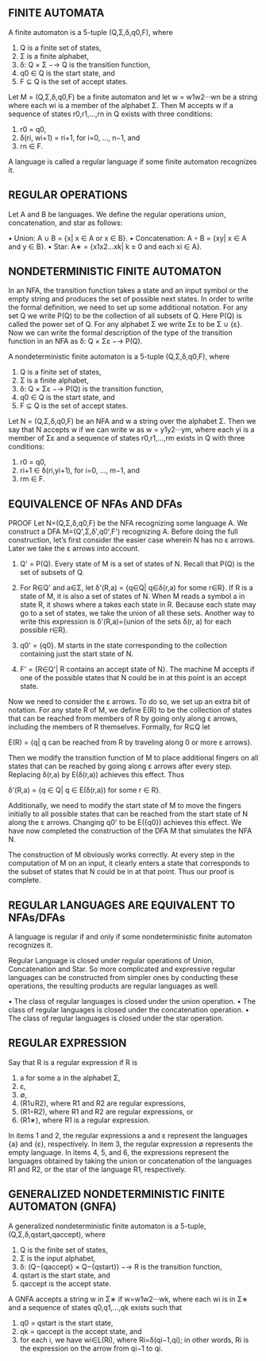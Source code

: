FINITE AUTOMATA
---------------

A finite automaton is a 5-tuple (Q,Σ,δ,q0,F), where

1. Q is a finite set of states,
2. Σ is a finite alphabet,
3. δ: Q × Σ −→ Q is the transition function,
4. q0 ∈ Q is the start state, and
5. F ⊆ Q is the set of accept states.

Let M = (Q,Σ,δ,q0,F) be a finite automaton and let w = w1w2···wn be a
string where each wi is a member of the alphabet Σ. Then M accepts w
if a sequence of states r0,r1,...,rn in Q exists with three
conditions:

1. r0 = q0,
2. δ(ri, wi+1) = ri+1, for i=0, ..., n−1, and
3. rn ∈ F.

A language is called a regular language if some finite automaton
recognizes it.


REGULAR OPERATIONS
------------------

Let A and B be languages. We define the regular operations union,
concatenation, and star as follows:

• Union: A ∪ B = {x| x ∈ A or x ∈ B}.
• Concatenation: A ◦ B = {xy| x ∈ A and y ∈ B}.
• Star: A∗ = {x1x2...xk| k ≥ 0 and each xi ∈ A}.


NONDETERMINISTIC FINITE AUTOMATON
---------------------------------

In an NFA, the transition function takes a state and an input symbol
or the empty string and produces the set of possible next states. In
order to write the formal definition, we need to set up some
additional notation. For any set Q we write P(Q) to be the collection
of all subsets of Q. Here P(Q) is called the power set of Q. For any
alphabet Σ we write Σε to be Σ ∪ {ε}. Now we can write the formal
description of the type of the transition function in an NFA as
δ: Q × Σε −→ P(Q).

A nondeterministic finite automaton is a 5-tuple (Q,Σ,δ,q0,F), where

1. Q is a finite set of states,
2. Σ is a finite alphabet,
3. δ: Q × Σε −→ P(Q) is the transition function,
4. q0 ∈ Q is the start state, and
5. F ⊆ Q is the set of accept states.

Let N = (Q,Σ,δ,q0,F) be an NFA and w a string over the alphabet
Σ. Then we say that N accepts w if we can write w as w = y1y2···ym,
where each yi is a member of Σε and a sequence of states r0,r1,...,rm
exists in Q with three conditions:

1. r0 = q0,
2. ri+1 ∈ δ(ri,yi+1), for i=0, ..., m−1, and
3. rm ∈ F.


EQUIVALENCE OF NFAs AND DFAs
----------------------------

PROOF Let N=(Q,Σ,δ,q0,F) be the NFA recognizing some language A. We
construct a DFA M=(Q',Σ,δ',q0',F') recognizing A. Before doing the
full construction, let’s first consider the easier case wherein N has
no ε arrows. Later we take the ε arrows into account.

1. Q' = P(Q).
   Every state of M is a set of states of N. Recall that P(Q) is the
   set of subsets of Q.

2. For R∈Q' and a∈Σ, let δ'(R,a) = {q∈Q| q∈δ(r,a) for some r∈R}. If R
   is a state of M, it is also a set of states of N. When M reads a
   symbol a in state R, it shows where a takes each state in
   R. Because each state may go to a set of states, we take the union
   of all these sets. Another way to write this expression is
   δ'(R,a)={union of the sets δ(r, a) for each possible r∈R}.

3. q0' = {q0}.
   M starts in the state corresponding to the collection containing
   just the start state of N.

4. F' = {R∈Q'| R contains an accept state of N}. The machine M accepts
   if one of the possible states that N could be in at this point is
   an accept state.

Now we need to consider the ε arrows. To do so, we set up an extra bit
of notation. For any state R of M, we define E(R) to be the collection
of states that can be reached from members of R by going only along ε
arrows, including the members of R themselves. Formally, for R⊆Q let

  E(R) = {q| q can be reached from R by traveling along 0 or more ε arrows}.

Then we modify the transition function of M to place additional
fingers on all states that can be reached by going along ε arrows
after every step. Replacing δ(r,a) by E(δ(r,a)) achieves this
effect. Thus

  δ'(R,a) = {q ∈ Q| q ∈ E(δ(r,a)) for some r ∈ R}.

Additionally, we need to modify the start state of M to move the
fingers initially to all possible states that can be reached from the
start state of N along the ε arrows. Changing q0' to be E({q0})
achieves this effect. We have now completed the construction of the
DFA M that simulates the NFA N.

The construction of M obviously works correctly. At every step in the
computation of M on an input, it clearly enters a state that
corresponds to the subset of states that N could be in at that
point. Thus our proof is complete.


REGULAR LANGUAGES ARE EQUIVALENT TO NFAs/DFAs
---------------------------------------------

A language is regular if and only if some nondeterministic finite
automaton recognizes it.

Regular Language is closed under regular operations of Union,
Concatenation and Star. So more complicated and expressive regular
languages can be constructed from simpler ones by conducting these
operations, the resulting products are regular languages as well.

• The class of regular languages is closed under the union operation.
• The class of regular languages is closed under the concatenation operation.
• The class of regular languages is closed under the star operation.


REGULAR EXPRESSION
------------------

Say that R is a regular expression if R is

1. a for some a in the alphabet Σ,
2. ε,
3. ∅,
4. (R1∪R2), where R1 and R2 are regular expressions,
5. (R1◦R2), where R1 and R2 are regular expressions, or
6. (R1∗), where R1 is a regular expression.

In items 1 and 2, the regular expressions a and ε represent the
languages {a} and {ε}, respectively. In item 3, the regular expression
∅ represents the empty language. In items 4, 5, and 6, the expressions
represent the languages obtained by taking the union or concatenation
of the languages R1 and R2, or the star of the language R1,
respectively.


GENERALIZED NONDETERMINISTIC FINITE AUTOMATON (GNFA)
----------------------------------------------------

A generalized nondeterministic finite automaton is a 5-tuple,
(Q,Σ,δ,qstart,qaccept), where

1. Q is the finite set of states,
2. Σ is the input alphabet,
3. δ: (Q−{qaccept} × Q−{qstart}) −→ R is the transition function,
4. qstart is the start state, and
5. qaccept is the accept state.

A GNFA accepts a string w in Σ∗ if w=w1w2···wk, where each wi is in Σ∗
and a sequence of states q0,q1,...,qk exists such that

1. q0 = qstart is the start state,
2. qk = qaccept is the accept state, and
3. for each i, we have wi∈L(Ri), where Ri=δ(qi−1,qi); in other words,
   Ri is the expression on the arrow from qi−1 to qi.
